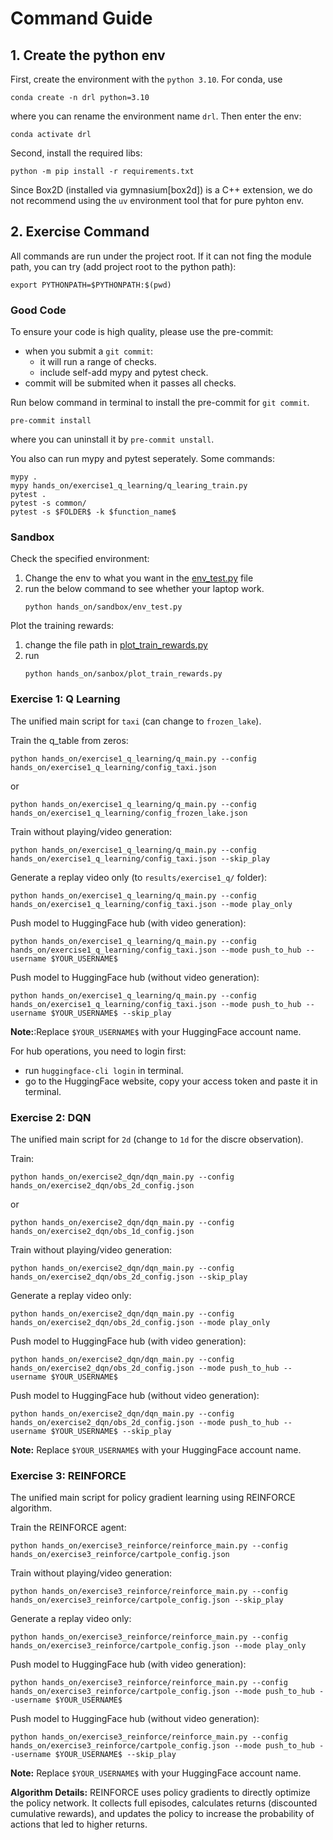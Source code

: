 # Command Guide


## 1. Create the python env
First, create the environment with the `python 3.10`. For conda, use
```
conda create -n drl python=3.10
```
where you can rename the environment name `drl`. Then enter the env:
```
conda activate drl
```

Second, install the required libs:
```
python -m pip install -r requirements.txt
```
Since Box2D (installed via gymnasium[box2d]) is a C++ extension, we do not
recommend using the `uv` environment tool that for pure pyhton env.


## 2. Exercise Command
All commands are run under the project root. If it can not fing the module path,
you can try (add project root to the python path):
```
export PYTHONPATH=$PYTHONPATH:$(pwd)
```
### Good Code
To ensure your code is high quality, please use the pre-commit:
- when you submit a `git commit`:
    - it will run a range of checks.
    - include self-add mypy and pytest check.
- commit will be submited when it passes all checks.

Run below command in terminal to install the pre-commit for `git commit`.
```
pre-commit install
```
where you can uninstall it by `pre-commit unstall`.

You also can run mypy and pytest seperately. Some commands:
```
mypy .
mypy hands_on/exercise1_q_learning/q_learing_train.py
pytest .
pytest -s common/
pytest -s $FOLDER$ -k $function_name$
```

### Sandbox
Check the specified environment:
1. Change the env to what you want in the [env_test.py](./sandbox/env_test.py) file
2. run the below command to see whether your laptop work.
    ```
    python hands_on/sandbox/env_test.py
    ```

Plot the training rewards:
1. change the file path in [plot_train_rewards.py](./sandbox/plot_train_rewards.py)
2. run
    ```
    python hands_on/sanbox/plot_train_rewards.py
    ```


### Exercise 1: Q Learning

The unified main script for `taxi` (can change to `frozen_lake`).

Train the q_table from zeros:
```
python hands_on/exercise1_q_learning/q_main.py --config hands_on/exercise1_q_learning/config_taxi.json
```
or
```
python hands_on/exercise1_q_learning/q_main.py --config hands_on/exercise1_q_learning/config_frozen_lake.json
```

Train without playing/video generation:
```
python hands_on/exercise1_q_learning/q_main.py --config hands_on/exercise1_q_learning/config_taxi.json --skip_play
```

Generate a replay video only (to `results/exercise1_q/` folder):
```
python hands_on/exercise1_q_learning/q_main.py --config hands_on/exercise1_q_learning/config_taxi.json --mode play_only
```

Push model to HuggingFace hub (with video generation):
```
python hands_on/exercise1_q_learning/q_main.py --config hands_on/exercise1_q_learning/config_taxi.json --mode push_to_hub --username $YOUR_USERNAME$
```

Push model to HuggingFace hub (without video generation):
```
python hands_on/exercise1_q_learning/q_main.py --config hands_on/exercise1_q_learning/config_taxi.json --mode push_to_hub --username $YOUR_USERNAME$ --skip_play
```

**Note:**:Replace `$YOUR_USERNAME$` with your HuggingFace account name.

For hub operations, you need to login first:
- run `huggingface-cli login` in terminal.
- go to the HuggingFace website, copy your access token and paste it in terminal.


### Exercise 2: DQN

The unified main script for `2d` (change to `1d` for the discre observation).

Train:
```
python hands_on/exercise2_dqn/dqn_main.py --config hands_on/exercise2_dqn/obs_2d_config.json
```
or
```
python hands_on/exercise2_dqn/dqn_main.py --config hands_on/exercise2_dqn/obs_1d_config.json
```

Train without playing/video generation:
```
python hands_on/exercise2_dqn/dqn_main.py --config hands_on/exercise2_dqn/obs_2d_config.json --skip_play
```

Generate a replay video only:
```
python hands_on/exercise2_dqn/dqn_main.py --config hands_on/exercise2_dqn/obs_2d_config.json --mode play_only
```

Push model to HuggingFace hub (with video generation):
```
python hands_on/exercise2_dqn/dqn_main.py --config hands_on/exercise2_dqn/obs_2d_config.json --mode push_to_hub --username $YOUR_USERNAME$
```

Push model to HuggingFace hub (without video generation):
```
python hands_on/exercise2_dqn/dqn_main.py --config hands_on/exercise2_dqn/obs_2d_config.json --mode push_to_hub --username $YOUR_USERNAME$ --skip_play
```

**Note:** Replace `$YOUR_USERNAME$` with your HuggingFace account name.


### Exercise 3: REINFORCE

The unified main script for policy gradient learning using REINFORCE algorithm.

Train the REINFORCE agent:
```
python hands_on/exercise3_reinforce/reinforce_main.py --config hands_on/exercise3_reinforce/cartpole_config.json
```

Train without playing/video generation:
```
python hands_on/exercise3_reinforce/reinforce_main.py --config hands_on/exercise3_reinforce/cartpole_config.json --skip_play
```

Generate a replay video only:
```
python hands_on/exercise3_reinforce/reinforce_main.py --config hands_on/exercise3_reinforce/cartpole_config.json --mode play_only
```

Push model to HuggingFace hub (with video generation):
```
python hands_on/exercise3_reinforce/reinforce_main.py --config hands_on/exercise3_reinforce/cartpole_config.json --mode push_to_hub --username $YOUR_USERNAME$
```

Push model to HuggingFace hub (without video generation):
```
python hands_on/exercise3_reinforce/reinforce_main.py --config hands_on/exercise3_reinforce/cartpole_config.json --mode push_to_hub --username $YOUR_USERNAME$ --skip_play
```

**Note:** Replace `$YOUR_USERNAME$` with your HuggingFace account name.

**Algorithm Details:** REINFORCE uses policy gradients to directly optimize the policy network. It collects full episodes, calculates returns (discounted cumulative rewards), and updates the policy to increase the probability of actions that led to higher returns.
